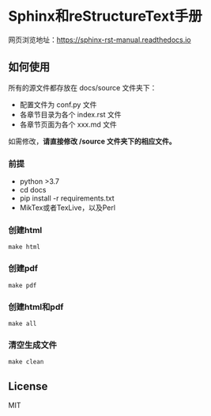 # Sphinx和reStructureText手册

网页浏览地址：<https://sphinx-rst-manual.readthedocs.io>

## 如何使用

所有的源文件都存放在 docs/source 文件夹下：

- 配置文件为 conf.py 文件
- 各章节目录为各个 index.rst 文件
- 各章节页面为各个 xxx.md 文件

如需修改，**请直接修改 /source 文件夹下的相应文件。**

### 前提
- python >3.7
- cd docs
- pip install -r requirements.txt
- MikTex或者TexLive，以及Perl

### 创建html

```
make html
```

### 创建pdf

```
make pdf
```

### 创建html和pdf

```
make all
```

### 清空生成文件

```
make clean
```

## License

MIT